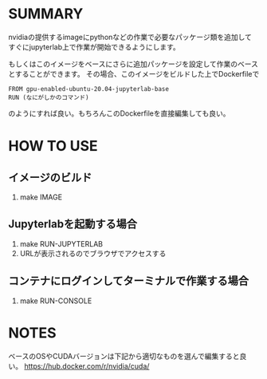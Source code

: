 SUMMARY
=====
nvidiaの提供するimageにpythonなどの作業で必要なパッケージ類を追加して
すぐにjupyterlab上で作業が開始できるようにします。

もしくはこのイメージをベースにさらに追加パッケージを設定して作業のベースとすることができます。
その場合、このイメージをビルドした上でDockerfileで
```
FROM gpu-enabled-ubuntu-20.04-jupyterlab-base
RUN (なにがしかのコマンド)
```
のようにすれば良い。もちろんこのDockerfileを直接編集しても良い。

HOW TO USE
=====
イメージのビルド
-----
1. make IMAGE

Jupyterlabを起動する場合
-----
1. make RUN-JUPYTERLAB
2. URLが表示されるのでブラウザでアクセスする

コンテナにログインしてターミナルで作業する場合
-----
1. make RUN-CONSOLE

NOTES
=====
ベースのOSやCUDAバージョンは下記から適切なものを選んで編集すると良い。
https://hub.docker.com/r/nvidia/cuda/